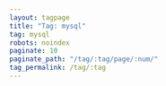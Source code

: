 ```yaml
---
layout: tagpage
title: "Tag: mysql"
tag: mysql
robots: noindex
paginate: 10
paginate_path: "/tag/:tag/page/:num/"
tag_permalink: /tag/:tag
---
```

